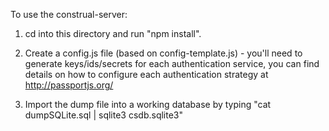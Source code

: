 To use the construal-server:

1. cd into this directory and run "npm install".

2. Create a config.js file (based on config-template.js) - you'll need to generate keys/ids/secrets for each authentication service, you can find details on how to configure each authentication strategy at http://passportjs.org/

3. Import the dump file into a working database by typing "cat dumpSQLite.sql | sqlite3 csdb.sqlite3"
